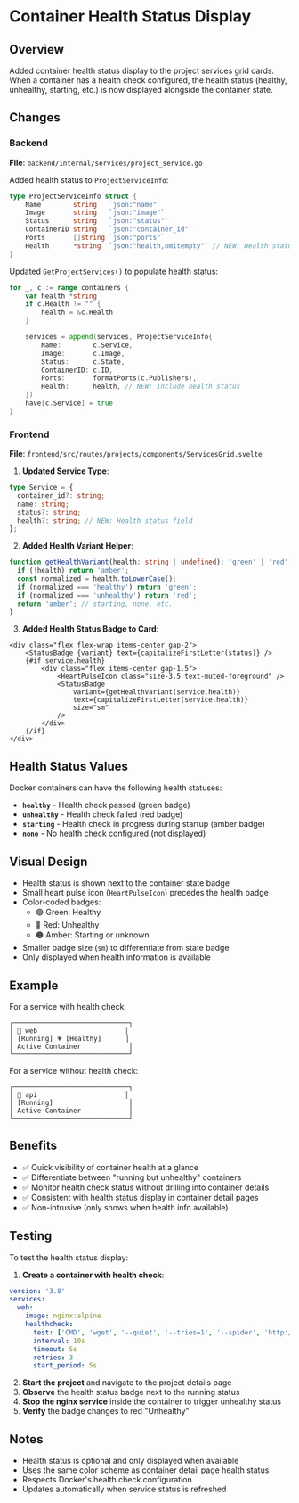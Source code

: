 # Container Health Status Display

## Overview

Added container health status display to the project services grid cards. When a container has a health check configured, the health status (healthy, unhealthy, starting, etc.) is now displayed alongside the container state.

## Changes

### Backend

**File**: `backend/internal/services/project_service.go`

Added health status to `ProjectServiceInfo`:

```go
type ProjectServiceInfo struct {
    Name        string   `json:"name"`
    Image       string   `json:"image"`
    Status      string   `json:"status"`
    ContainerID string   `json:"container_id"`
    Ports       []string `json:"ports"`
    Health      *string  `json:"health,omitempty"` // NEW: Health status from Docker
}
```

Updated `GetProjectServices()` to populate health status:

```go
for _, c := range containers {
    var health *string
    if c.Health != "" {
        health = &c.Health
    }

    services = append(services, ProjectServiceInfo{
        Name:        c.Service,
        Image:       c.Image,
        Status:      c.State,
        ContainerID: c.ID,
        Ports:       formatPorts(c.Publishers),
        Health:      health, // NEW: Include health status
    })
    have[c.Service] = true
}
```

### Frontend

**File**: `frontend/src/routes/projects/components/ServicesGrid.svelte`

1. **Updated Service Type**:

```typescript
type Service = {
  container_id?: string;
  name: string;
  status?: string;
  health?: string; // NEW: Health status field
};
```

2. **Added Health Variant Helper**:

```typescript
function getHealthVariant(health: string | undefined): 'green' | 'red' | 'amber' {
  if (!health) return 'amber';
  const normalized = health.toLowerCase();
  if (normalized === 'healthy') return 'green';
  if (normalized === 'unhealthy') return 'red';
  return 'amber'; // starting, none, etc.
}
```

3. **Added Health Status Badge to Card**:

```svelte
<div class="flex flex-wrap items-center gap-2">
    <StatusBadge {variant} text={capitalizeFirstLetter(status)} />
    {#if service.health}
        <div class="flex items-center gap-1.5">
            <HeartPulseIcon class="size-3.5 text-muted-foreground" />
            <StatusBadge
                variant={getHealthVariant(service.health)}
                text={capitalizeFirstLetter(service.health)}
                size="sm"
            />
        </div>
    {/if}
</div>
```

## Health Status Values

Docker containers can have the following health statuses:

- **`healthy`** - Health check passed (green badge)
- **`unhealthy`** - Health check failed (red badge)
- **`starting`** - Health check in progress during startup (amber badge)
- **`none`** - No health check configured (not displayed)

## Visual Design

- Health status is shown next to the container state badge
- Small heart pulse icon (`HeartPulseIcon`) precedes the health badge
- Color-coded badges:
  - 🟢 Green: Healthy
  - 🔴 Red: Unhealthy
  - 🟠 Amber: Starting or unknown
- Smaller badge size (`sm`) to differentiate from state badge
- Only displayed when health information is available

## Example

For a service with health check:

```
┌─────────────────────────────┐
│ 🔷 web                      │
│ [Running] 💗 [Healthy]      │
│ Active Container            │
└─────────────────────────────┘
```

For a service without health check:

```
┌─────────────────────────────┐
│ 🔷 api                      │
│ [Running]                   │
│ Active Container            │
└─────────────────────────────┘
```

## Benefits

- ✅ Quick visibility of container health at a glance
- ✅ Differentiate between "running but unhealthy" containers
- ✅ Monitor health check status without drilling into container details
- ✅ Consistent with health status display in container detail pages
- ✅ Non-intrusive (only shows when health info available)

## Testing

To test the health status display:

1. **Create a container with health check**:

```yaml
version: '3.8'
services:
  web:
    image: nginx:alpine
    healthcheck:
      test: ['CMD', 'wget', '--quiet', '--tries=1', '--spider', 'http://localhost']
      interval: 10s
      timeout: 5s
      retries: 3
      start_period: 5s
```

2. **Start the project** and navigate to the project details page
3. **Observe** the health status badge next to the running status
4. **Stop the nginx service** inside the container to trigger unhealthy status
5. **Verify** the badge changes to red "Unhealthy"

## Notes

- Health status is optional and only displayed when available
- Uses the same color scheme as container detail page health status
- Respects Docker's health check configuration
- Updates automatically when service status is refreshed
